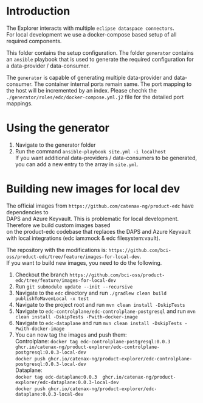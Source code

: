 # Introduction

The Explorer interacts with multiple `eclipse dataspace connectors`.  
For local development we use a docker-compose based setup of all required components.  

This folder contains the setup configuration. 
The folder `generator` contains an `ansible` playbook that is used to generate the required configuration
for a data-provider / data-consumer.

The `generator` is capable of generating multiple data-provider and data-consumer.
The container internal ports remain same. The port mapping to the host will be incremented by an index.
Please chechk the `./generator/roles/edc/docker-compose.yml.j2` file for the detailed port mappings.

# Using the generator

1. Navigate to the generator folder  
2. Run the command `ansible-playbook site.yml -i localhost`  
   If you want additional data-providers / data-consumers to be generated,  
   you can add a new entry to the array in `site.yml`.

# Building new images for local dev

The official images from `https://github.com/catenax-ng/product-edc` have dependencies to  
DAPS and Azure Keyvault. This is problematic for local development. Therefore we build custom images based  
on the product-edc codebase that replaces the DAPS and Azure Keyvault with local integrations (edc iam:mock & edc  filesystem:vault).  

The repository with the modifications is: `https://github.com/bci-oss/product-edc/tree/feature/images-for-local-dev`.  
If you want to build new images, you need to do the following.  

1. Checkout the branch `https://github.com/bci-oss/product-edc/tree/feature/images-for-local-dev`  
2. Run `git submodule update --init --recursive`  
3. Navigate to the `edc` directory and run `./gradlew clean build publishToMavenLocal -x test`  
4. Navigate to the project root and run `mvn clean install -DskipTests`  
5. Navigate to `edc-controlplane/edc-controlplane-postgresql` and run `mvn clean install -DskipTests -Pwith-docker-image`  
6. Navigate to `edc-dataplane` and run `mvn clean install -DskipTests -Pwith-docker-image`  
7. You can now tag the images and push them:  
    Controlplane:
    `docker tag edc-controlplane-postgresql:0.0.3  ghcr.io/catenax-ng/product-explorer/edc-controlplane-postgresql:0.0.3-local-dev`  
    `docker push ghcr.io/catenax-ng/product-explorer/edc-controlplane-postgresql:0.0.3-local-dev`  
    Dataplane:  
    `docker tag edc-dataplane:0.0.3  ghcr.io/catenax-ng/product-explorer/edc-dataplane:0.0.3-local-dev`  
    `docker push ghcr.io/catenax-ng/product-explorer/edc-dataplane:0.0.3-local-dev`  
